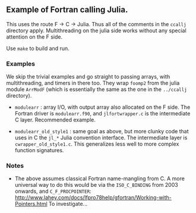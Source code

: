 ## Example of Fortran calling Julia.

This uses the route F -> C -> Julia. Thus all of the comments in the `ccallj` directory apply. Multithreading on the julia side works without any special attention on the F side.

Use `make` to build and run.

### Examples

We skip the trivial examples and go straight to passing arrays, with multithreading, and timers in there too.
They wrap `foomp2` from the julia module `ArrModF` (which is essentially the same as the one in the `../ccallj` directory).

* `modulearr` : array I/O, with output array also allocated on the F side. The Fortran driver is `modulearr.f90`, and `jlfortwrapper.c` is the intermediate C layer. Recommended example.

* `modulearr_old_style1` : same goal as above, but more clunky code that uses in C the `jl_*` Julia convention interface. The intermediate layer is `cwrapper_old_style1.c`. This generalizes less well to more complex function signatures.


### Notes

* The above assumes classical Fortran name-mangling from C. A more universal
way to do this would be via the `ISO_C_BINDING` from 2003 onwards, and
`C_F_PROCPOINTER`:
http://www.lahey.com/docs/lfpro78help/gfortran/Working-with-Pointers.html
To investigate...
